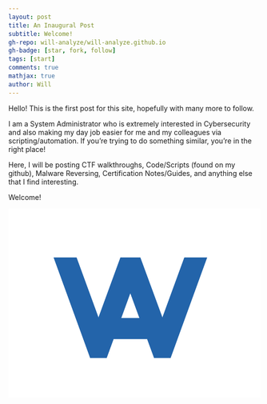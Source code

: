 ```yaml
---
layout: post
title: An Inaugural Post 
subtitle: Welcome!
gh-repo: will-analyze/will-analyze.github.io 
gh-badge: [star, fork, follow]
tags: [start]
comments: true
mathjax: true
author: Will
---
```

Hello! This is the first post for this site, hopefully with many more to follow. 

I am a System Administrator who is extremely interested in Cybersecurity and also making my day job easier for me and my colleagues via scripting/automation. If you’re trying to do something similar, you’re in the right place!

Here, I will be posting CTF walkthroughs, Code/Scripts (found on my github), Malware Reversing, Certification Notes/Guides, and anything else that I find interesting.

Welcome!


![Alt text](assets/img/willanalyze_icon_white_bg.png "logo")
